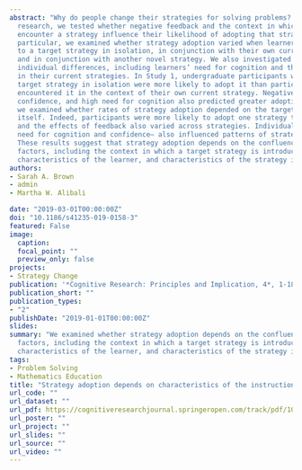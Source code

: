 ```yaml
---
abstract: "Why do people change their strategies for solving problems? In this
  research, we tested whether negative feedback and the context in which learners
  encounter a strategy influence their likelihood of adopting that strategy. In
  particular, we examined whether strategy adoption varied when learners were exposed
  to a target strategy in isolation, in conjunction with their own current strategy,
  and in conjunction with another novel strategy. We also investigated the roles of
  individual differences, including learners’ need for cognition and their confidence
  in their current strategies. In Study 1, undergraduate participants who encountered a
  target strategy in isolation were more likely to adopt it than participants who
  encountered it in the context of their own current strategy. Negative feedback, low
  confidence, and high need for cognition also predicted greater adoption. In Study 2,
  we examined whether rates of strategy adoption depended on the target strategy
  itself. Indeed, participants were more likely to adopt one strategy than the other,
  and the effects of feedback also varied across strategies. Individual differences—
  need for cognition and confidence— also influenced patterns of strategy adoption.
  These results suggest that strategy adoption depends on the confluence of many
  factors, including the context in which a target strategy is introduced,
  characteristics of the learner, and characteristics of the strategy itself."
authors:
- Sarah A. Brown
- admin
- Martha W. Alibali

date: "2019-03-01T00:00:00Z"
doi: "10.1186/s41235-019-0158-3"
featured: False
image:
  caption: 
  focal_point: ""
  preview_only: false
projects: 
- Strategy Change
publication: '*Cognitive Research: Principles and Implication, 4*, 1-18'
publication_short: ""
publication_types:
- "2"
publishDate: "2019-01-01T00:00:00Z"
slides: 
summary: "We examined whether strategy adoption depends on the confluence of many
  factors, including the context in which a target strategy is introduced,
  characteristics of the learner, and characteristics of the strategy itself."
tags:
- Problem Solving
- Mathematics Education
title: "Strategy adoption depends on characteristics of the instruction, learner, and strategy"
url_code: ""
url_dataset: ""
url_pdf: https://cognitiveresearchjournal.springeropen.com/track/pdf/10.1186/s41235-019-0158-3
url_poster: ""
url_project: ""
url_slides: ""
url_source: ""
url_video: ""
---
```

